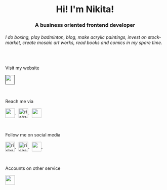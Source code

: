 <h1 align="center">Hi! I'm Nikita!</h1>
<h3 align="center">A business oriented frontend developer</h3>

<h6>I do boxing, play badminton, blog, make acrylic paintings, invest on stock-market, create mosaic art works, read books and comics in my spare time.</h6>

<br>

<p>Visit my website</p>
<p align="left">
  <a href="" target="_blank" rel="noreferrer">
    <img align="center" src="https://www.downloadclipart.net/large/world-wide-web-png-clipart.png" height="30" />
  </a>
</p>

<br>

<p>Reach me via</p>
<p align="left">
  <a href="https://t.me/fromaline" target="_blank" rel="noreferrer">
    <img align="center" src="https://upload.wikimedia.org/wikipedia/commons/8/83/Telegram_2019_Logo.svg" height="30" />
  </a>
  &nbsp;
  <a href="https://linkedin.com/in/fromaline" target="_blank" rel="noreferrer">
    <img align="center" src="https://raw.githubusercontent.com/rahuldkjain/github-profile-readme-generator/master/src/images/icons/Social/linked-in-alt.svg" alt="rishav-chanda-b89a791b3" height="30" />
  </a>
  &nbsp;
  <a href="mailto:grechino2412@gmail.com" target="_blank" rel="noreferrer">
    <img align="center" src="https://upload.wikimedia.org/wikipedia/commons/7/7e/Gmail_icon_%282020%29.svg" height="30" />
  </a>
</p>

<br>

<p>Follow me on social media</p>
<p align="left">
  <a href="https://twitter.com/fromaline" target="_blank" rel="noreferrer">
    <img align="center" src="https://raw.githubusercontent.com/rahuldkjain/github-profile-readme-generator/master/src/images/icons/Social/twitter.svg" alt="rishavchanda" height="30" />
  </a>
  &nbsp;
  <a href="https://dev.to/fromaline" target="_blank" rel="noreferrer">
    <img align="center" src="https://raw.githubusercontent.com/rahuldkjain/github-profile-readme-generator/master/src/images/icons/Social/devto.svg" alt="rishav-chanda-b89a791b3" height="30" />
  </a>
  &nbsp;
  <a href="https://fromaline.hashnode.dev/" target="_blank" rel="noreferrer">
    <img align="center" src="https://cdn.hashnode.com/res/hashnode/image/upload/v1611902473383/CDyAuTy75.png?auto=compress" height="30" />
  </a>
  &nbsp;
</p>
<br>

<p>Accounts on other service</p>
<p align="left">
  <a href="https://stackoverflow.com/users/13162259/fromaline" target="_blank" rel="noreferrer">
    <img align="center" src="https://raw.githubusercontent.com/rahuldkjain/github-profile-readme-generator/master/src/images/icons/Social/stack-overflow.svg" height="30" />
  </a>
</p>
